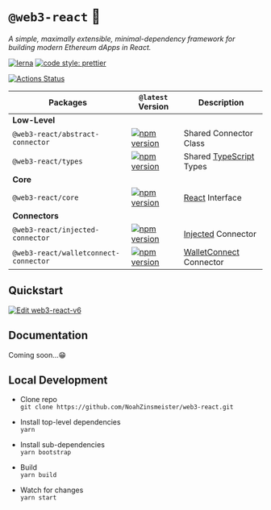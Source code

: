 # `@web3-react` 🧰

*A simple, maximally extensible, minimal-dependency framework for building modern Ethereum dApps in React.*

[![lerna](https://img.shields.io/badge/maintained%20with-lerna-cc00ff.svg)](https://lerna.js.org/)
[![code style: prettier](https://img.shields.io/badge/code_style-prettier-ff69b4.svg?style=flat-square)](https://github.com/prettier/prettier)

[![Actions Status](https://github.com/NoahZinsmeister/web3-react/workflows/CI/badge.svg)](https://github.com/NoahZinsmeister/web3-react/actions)

| Packages                              | `@latest` Version                                                                                                                                                         | Description                                                                         |
| ------------------------------------- | ------------------------------------------------------------------------------------------------------------------------------------------------------------------------- | ----------------------------------------------------------------------------------- |
| **Low-Level**                         |
| `@web3-react/abstract-connector`      | [![npm version](https://img.shields.io/npm/v/@web3-react/abstract-connector/latest.svg)](https://www.npmjs.com/package/@web3-react/abstract-connector/v/latest)           | Shared Connector Class                                                              |
| `@web3-react/types`                   | [![npm version](https://img.shields.io/npm/v/@web3-react/types/latest.svg)](https://www.npmjs.com/package/@web3-react/types/v/latest)                                     | Shared [TypeScript](https://www.typescriptlang.org/) Types                          |
| **Core**                              |
| `@web3-react/core`                    | [![npm version](https://img.shields.io/npm/v/@web3-react/core/latest.svg)](https://www.npmjs.com/package/@web3-react/core/v/latest)                                       | [React](https://reactjs.org/) Interface                                             |
| **Connectors**                        |
| `@web3-react/injected-connector`      | [![npm version](https://img.shields.io/npm/v/@web3-react/injected-connector/latest.svg)](https://www.npmjs.com/package/@web3-react/injected-connector/v/latest)           | [Injected](https://github.com/ethereum/EIPs/blob/master/EIPS/eip-1193.md) Connector |
| `@web3-react/walletconnect-connector` | [![npm version](https://img.shields.io/npm/v/@web3-react/walletconnect-connector/latest.svg)](https://www.npmjs.com/package/@web3-react/walletconnect-connector/v/latest) | [WalletConnect](https://walletconnect.org/) Connector                               |

## Quickstart
[![Edit web3-react-v6](https://codesandbox.io/static/img/play-codesandbox.svg)](https://codesandbox.io/s/web3-react-v6-8rg3h?fontsize=14&hidenavigation=1&theme=dark)

## Documentation
Coming soon...😁

## Local Development

* Clone repo\
`git clone https://github.com/NoahZinsmeister/web3-react.git`

* Install top-level dependencies\
`yarn`

* Install sub-dependencies\
`yarn bootstrap`

* Build\
`yarn build`

* Watch for changes\
`yarn start`
